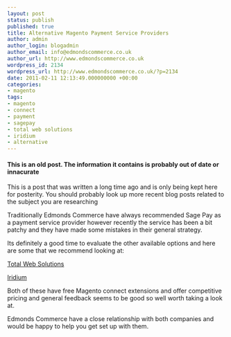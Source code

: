 ```yaml
---
layout: post
status: publish
published: true
title: Alternative Magento Payment Service Providers
author: admin
author_login: blogadmin
author_email: info@edmondscommerce.co.uk
author_url: http://www.edmondscommerce.co.uk
wordpress_id: 2134
wordpress_url: http://www.edmondscommerce.co.uk/?p=2134
date: 2011-02-11 12:13:49.000000000 +00:00
categories:
- magento
tags:
- magento
- connect
- payment
- sagepay
- total web solutions
- iridium
- alternative
---
```

<div class="oldpost"><h4>This is an old post. The information it contains is probably out of date or innacurate</h4>
<p>
This is a post that was written a long time ago and is only being kept here for posterity.
You should probably look up more recent blog posts related to the subject you are researching
</p>
</div>
Traditionally Edmonds Commerce have always recommended Sage Pay as a payment service provider however recently the service has been a bit patchy and they have made some mistakes in their general strategy.

Its definitely a good time to evaluate the other available options and here are some that we recommend looking at:

<a href="http://www.magentocommerce.com/extension/packages/module/5045/total_web_solutions_payment_gateway_module">Total Web Solutions</a>

<a href="http://www.magentocommerce.com/magento-connect/Iridium%20Corporation/extension/3764/iridiumcorp_tpg">Iridium</a>

Both of these have free Magento connect extensions and offer competitive pricing and general feedback seems to be good so well worth taking a look at.

Edmonds Commerce have a close relationship with both companies and would be happy to help you get set up with them.
